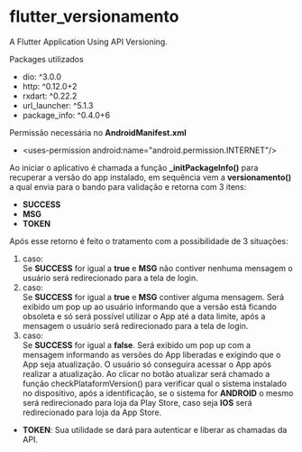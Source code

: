 # flutter_versionamento

A Flutter Application Using API Versioning.

Packages utilizados
  * dio: ^3.0.0
  *	http: ^0.12.0+2
  *	rxdart: ^0.22.2
  *	url_launcher: ^5.1.3
  *	package_info: ^0.4.0+6

Permissão necessária no **AndroidManifest.xml**
  * \<uses-permission android:name="android.permission.INTERNET"/>

Ao iniciar o aplicativo é chamada a função **_initPackageInfo()** para recuperar a versão do app instalado, em sequência vem a **versionamento()** a qual envia para o bando para validação e retorna com 3 itens:
  *	**SUCCESS**
  *	**MSG**
  *	**TOKEN**

Após esse retorno é feito o tratamento com a possibilidade de 3 situações:
1.	caso:\
Se **SUCCESS** for igual a **true** e **MSG** não contiver nenhuma mensagem
o usuário será redirecionado para a tela de login.
2.	caso:\
Se **SUCCESS** for igual a **true** e **MSG** contiver alguma mensagem. Será exibido um pop up ao usuário informando que a versão está ficando obsoleta e só será possível utilizar o App até a data limite, após a mensagem o usuário será redirecionado para a tela de login.
3.	caso:\
Se **SUCCESS** for igual a **false**. Será exibido um pop up com a mensagem informando as versões do App liberadas e exigindo que o App seja atualização. O usuário só conseguira acessar o App após realizar a atualização.
Ao clicar no botão atualizar será chamado a função checkPlataformVersion() para verificar qual o sistema instalado no dispositivo, após a identificação, se o sistema for **ANDROID** o mesmo será redirecionado para loja da Play Store, caso seja **IOS** será redirecionado para loja da App Store.
* **TOKEN**: Sua utilidade se dará para autenticar e liberar as chamadas da API.
